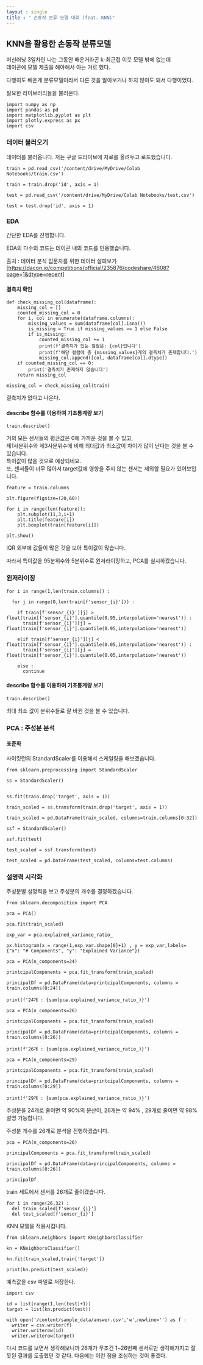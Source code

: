 ```yaml
---
layout : single
title : " 손동작 분류 모델 대회 (feat. KNN)" 
---
```


## KNN을 활용한 손동작 분류모델

머신러닝 3일차인 나는 그동안 배운거라곤 k-최근접 이웃 모델 밖에 없는데  
데이콘에 모델 제출을 해야해서 아는 거로 했다.  
  
다행히도 배운게 분류모델이라서 다른 것을 알아보거나 하지 않아도 돼서 다행이었다.  

필요한 라이브러리들을 불러온다.


```
import numpy as np
import pandas as pd 
import matplotlib.pyplot as plt
import plotly.express as px
import csv
```

### 데이터 불러오기

데이터를 불러옵니다. 저는 구글 드라이브에 자료를 올려두고 로드했습니다.

```
train = pd.read_csv('/content/drive/MyDrive/Colab Notebooks/train.csv')

train = train.drop('id', axis = 1)

test = pd.read_csv('/content/drive/MyDrive/Colab Notebooks/test.csv')

test = test.drop('id', axis = 1)
```

### EDA
간단한 EDA를 진행합니다.  

EDA의 다수의 코드는 데이콘 내의 코드를 인용했습니다.  

출처 : 데이터 분석 입문자를 위한 데이터 살펴보기  
[https://dacon.io/competitions/official/235876/codeshare/4608?page=1&dtype=recent]

#### 결측치 확인

```
def check_missing_col(dataframe):
    missing_col = []
    counted_missing_col = 0
    for i, col in enumerate(dataframe.columns):
        missing_values = sum(dataframe[col].isna())
        is_missing = True if missing_values >= 1 else False
        if is_missing:
            counted_missing_col += 1
            print(f'결측치가 있는 컬럼은: {col}입니다')
            print(f'해당 컬럼에 총 {missing_values}개의 결측치가 존재합니다.')
            missing_col.append([col, dataframe[col].dtype])
    if counted_missing_col == 0:
        print('결측치가 존재하지 않습니다')
    return missing_col

missing_col = check_missing_col(train)
```

결측치가 없다고 나온다.

#### describe 함수를 이용하여 기초통계량 보기

```
train.describe()
```

거의 모든 센서들의 평균값은 0에 가까운 것을 볼 수 있고,  
제1사분위수와 제3사분위수에 비해 최대값과 최소값이 차이가 많이 난다는 것을 볼 수 있습니다.  
특이값이 많을 것으로 예상되네요.  
또, 센서들이 너무 많아서 target값에 영향을 주지 않는 센서는 제외할 필요가 있어보입니다.

```
feature = train.columns

plt.figure(figsize=(20,60))

for i in range(len(feature)):
    plt.subplot(11,3,i+1)
    plt.title(feature[i])
    plt.boxplot(train[feature[i]])

plt.show()
```

IQR 외부에 값들이 많은 것을 보아 특이값이 많습니다.  

따라서 특이값을 95분위수와 5분위수로 윈저라이징하고, PCA를 실시하겠습니다.

### 윈저라이징

```
for i in range(1,len(train.columns)) :

  for j in range(0,len(train[f'sensor_{i}'])) : 

    if train[f'sensor_{i}'][j] > float(train[f'sensor_{i}'].quantile(0.95,interpolation='nearest')) :
      train[f'sensor_{i}'][j] = float(train[f'sensor_{i}'].quantile(0.95,interpolation='nearest'))
    
    elif train[f'sensor_{i}'][j] < float(train[f'sensor_{i}'].quantile(0.05,interpolation='nearest')) :
      train[f'sensor_{i}'][j] = float(train[f'sensor_{i}'].quantile(0.05,interpolation='nearest'))

    else : 
      continue
```

#### describe 함수를 이용하여 기초통계량 보기

```
train.describe()
```

최대 최소 값이 분위수들로 잘 바뀐 것을 볼 수 있습니다.


### PCA : 주성분 분석

#### 표준화

사이킷런의 StandardScaler를 이용해서 스케일링을 해보겠습니다.

```
from sklearn.preprocessing import StandardScaler

ss = StandardScaler()


ss.fit(train.drop('target', axis = 1))

train_scaled = ss.transform(train.drop('target', axis = 1))

train_scaled = pd.DataFrame(train_scaled, columns=train.columns[0:32])

ssf = StandardScaler()

ssf.fit(test)

test_scaled = ssf.transform(test)

test_scaled = pd.DataFrame(test_scaled, columns=test.columns)
```

### 설명력 시각화 
주성분별 설명력을 보고 주성분의 개수를 결정하겠습니다.

```
from sklearn.decomposition import PCA

pca = PCA()

pca.fit(train_scaled)

exp_var = pca.explained_variance_ratio_

px.histogram(x = range(1,exp_var.shape[0]+1) , y = exp_var,labels={"x": "# Components", "y": "Explained Variance"})

pca = PCA(n_components=24)

printcipalComponents = pca.fit_transform(train_scaled)

principalDf = pd.DataFrame(data=printcipalComponents, columns = train.columns[0:24])

print(f'24개 : {sum(pca.explained_variance_ratio_)}')

pca = PCA(n_components=26)

printcipalComponents = pca.fit_transform(train_scaled)

principalDf = pd.DataFrame(data=printcipalComponents, columns = train.columns[0:26])

print(f'26개 : {sum(pca.explained_variance_ratio_)}')

pca = PCA(n_components=29)

printcipalComponents = pca.fit_transform(train_scaled)

principalDf = pd.DataFrame(data=printcipalComponents, columns = train.columns[0:29])

print(f'29개 : {sum(pca.explained_variance_ratio_)}')
```

주성분을 24개로 줄이면 약 90%의 분산이, 26개는 약 94% , 29개로 줄이면 약 98% 설명 가능합니다.  

주성분 개수를 26개로 분석을 진행하겠습니다.

```
pca = PCA(n_components=26)

principalComponents = pca.fit_transform(train_scaled)

principalDf = pd.DataFrame(data=principalComponents, columns = train.columns[0:26])

principalDf
```

train 세트에서 센서를 26개로 줄이겠습니다.

```
for i in range(26,32) :
  del train_scaled[f'sensor_{i}']
  del test_scaled[f'sensor_{i}']
  ```

KNN 모델을 적용시킵니다.

```
from sklearn.neighbors import KNeighborsClassifier

kn = KNeighborsClassifier()

kn.fit(train_scaled,train['target'])

print(kn.predict(test_scaled))
```

  예측값을 csv 파일로 저장한다.

```
import csv

id = list(range(1,len(test)+1))
target = list(kn.predict(test))

with open('/content/sample_data/answer.csv','w',newline='') as f :
  writer = csv.writer(f)
  writer.writerow(id)
  writer.writerow(target)
  ```

다시 코드를 보면서 생각해보니까 26개가 무조건 1~26번째 센서로만 생각해가지고 잘못된 결과를 도출했던 것 같다.
다음에는 이런 점을 조심하는 것이 좋겠다.
